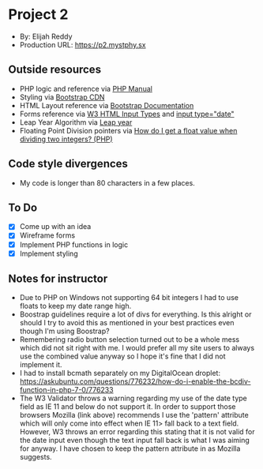 # Project 2
+ By: Elijah Reddy
+ Production URL: <https://p2.mystphy.sx>

## Outside resources
+ PHP logic and reference via [PHP Manual](https://secure.php.net/manual/en/)
+ Styling via [Bootstrap CDN](https://www.bootstrapcdn.com)
+ HTML Layout reference via [Bootstrap Documentation](https://getbootstrap.com/docs/4.0/getting-started/introduction/)
+ Forms reference via [W3 HTML Input Types](https://www.w3schools.com/html/html_form_input_types.asp) and [input type="date"](https://developer.mozilla.org/en-US/docs/Web/HTML/Element/input/date)
+ Leap Year Algorithm via [Leap year](https://en.wikipedia.org/wiki/Leap_year)
+ Floating Point Division pointers via [How do I get a float value when dividing two integers? (PHP)](https://stackoverflow.com/questions/17218312/how-do-i-get-a-float-value-when-dividing-two-integers-php)

## Code style divergences
+ My code is longer than 80 characters in a few places.

## To Do
- [x] Come up with an idea
- [x] Wireframe forms
- [x] Implement PHP functions in logic
- [x] Implement styling

## Notes for instructor
+ Due to PHP on Windows not supporting 64 bit integers I had to use floats to keep my date range high.
+ Boostrap guidelines require a lot of divs for everything. Is this alright or should I try to avoid this as mentioned in your best practices even though I'm using Boostrap?
+ Remembering radio button selection turned out to be a whole mess which did not sit right with me. I would prefer all my site users to always use the combined value anyway so I hope it's fine that I did not implement it.
+ I had to install bcmath separately on my DigitalOcean droplet: https://askubuntu.com/questions/776232/how-do-i-enable-the-bcdiv-function-in-php-7-0/776233
+ The W3 Validator throws a warning regarding my use of the date type field as IE 11 and below do not support it. In order to support those browsers Mozilla (link above) recommends I use the 'pattern' attribute which will only come into effect when IE 11> fall back to a text field. However, W3 throws an error regarding this stating that it is not valid for the date input even though the text input fall back is what I was aiming for anyway. I have chosen to keep the pattern attribute in as Mozilla suggests.
